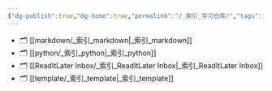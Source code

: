 ```yaml
---
{"dg-publish":true,"dg-home":true,"permalink":"/_索引_学习仓库/","tags":["gardenEntry"],"dgPassFrontmatter":true,"created":"2024-10-26T21:14:02.604+08:00","updated":"2024-10-26T21:41:55.224+08:00"}
---
```



- 🗂️ [[markdown/_索引_markdown\|_索引_markdown]]
- 🗂️ [[python/_索引_python\|_索引_python]]
- 🗂️ [[ReadItLater Inbox/_索引_ReadItLater Inbox\|_索引_ReadItLater Inbox]]
- 🗂️ [[template/_索引_template\|_索引_template]]

